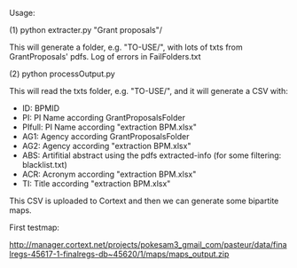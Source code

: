 Usage:

(1) python extracter.py "Grant proposals"/

This will generate a folder, e.g. "TO-USE/", with lots of txts from GrantProposals' pdfs.
	Log of errors in FailFolders.txt

(2) python processOutput.py

This will read the txts folder, e.g. "TO-USE/", and it will generate a CSV with:

- ID: BPMID
- PI: PI Name according GrantProposalsFolder
- PIfull: PI Name according "extraction BPM.xlsx"
- AG1: Agency according GrantProposalsFolder
- AG2: Agency according "extraction BPM.xlsx"
- ABS: Artifitial abstract using the pdfs extracted-info (for some filtering: blacklist.txt)
- ACR: Acronym according "extraction BPM.xlsx"
- TI: Title according "extraction BPM.xlsx"


This CSV is uploaded to Cortext and then we can generate some bipartite maps.

First testmap:

http://manager.cortext.net/projects/pokesam3_gmail_com/pasteur/data/finalregs-45617-1-finalregs-db~45620/1/maps/maps_output.zip


